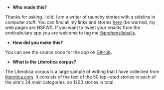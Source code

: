 * **Who made this?**

Thanks for asking. I did. I am a writer of raunchy stories with a sideline in computer stuff. You can find all my links and stories [here](https://nushara.com/pickleherring/links) (be warned, my web pages are NSFW!). If you want to tweet your results from the eroticabulary app you are welcome to tag me [@prehensileballs](https://twitter.com/prehensileballs).

* **How did you make this?**

You can see the source code for the app on [GitHub]().

* **What is the Literotica corpus?**

The Literotica corpus is a large sample of writing that I have collected from [literotica.com](https://www.literotica.com/s/new-lit-story-page-beta-font-customization-now-available). It consists of the text of the 50 top-rated stories in each of the site's 24 main categories, so 1200 stories in total.
